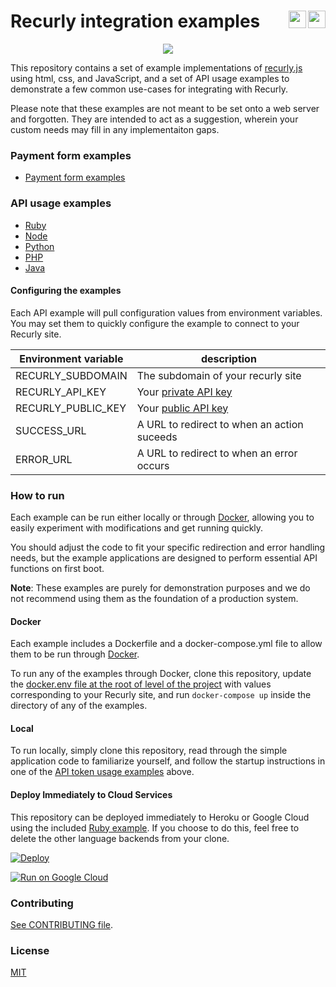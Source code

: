 <a href="https://heroku.com/deploy"><img align="right" height="28" src="https://www.herokucdn.com/deploy/button.png"></a>
<a href="https://deploy.cloud.run"><img align="right" height="28" src="https://deploy.cloud.run/button.svg"></a>
Recurly integration examples
===================
<p align="center">
  <img src="https://i.imgur.com/irVHiPO.png" align="center">
</p>

This repository contains a set of example implementations of
[recurly.js][recurly-js] using html, css, and JavaScript, and a set of API usage
examples to demonstrate a few common use-cases for integrating with Recurly.

Please note that these examples are not meant to be set onto a web server and
forgotten. They are intended to act as a suggestion, wherein your custom needs
may fill in any implementaiton gaps.

### Payment form examples

- [Payment form examples][examples]

### API usage examples

- [Ruby](api/ruby)
- [Node](api/node)
- [Python](api/python)
- [PHP](api/php)
- [Java](api/java)

#### Configuring the examples

Each API example will pull configuration values from environment variables. You may set
them to quickly configure the example to connect to your Recurly site.

| Environment variable | description |
| -------------------- | ----------- |
| RECURLY_SUBDOMAIN | The subdomain of your recurly site |
| RECURLY_API_KEY | Your [private API key][api-keys] |
| RECURLY_PUBLIC_KEY | Your [public API key][api-keys] |
| SUCCESS_URL | A URL to redirect to when an action suceeds |
| ERROR_URL | A URL to redirect to when an error occurs |

### How to run

Each example can be run either locally or through [Docker](https://docs.docker.com/), allowing
you to easily experiment with modifications and get running quickly.

You should adjust the code to fit your specific redirection and error handling needs, but the
example applications are designed to perform essential API functions on first boot.

**Note**: These examples are purely for demonstration purposes and we do not recommend using them
as the foundation of a production system.

#### Docker

Each example includes a Dockerfile and a docker-compose.yml file to allow them to be run through
[Docker](https://docs.docker.com/).

To run any of the examples through Docker, clone this repository, update the
[docker.env file at the root of level of the project](docker.env) with values corresponding to your Recurly site, and run `docker-compose up` inside the directory of any of the examples.

#### Local

To run locally, simply clone this repository, read through the simple application code to
familiarize yourself, and follow the startup instructions in one of the [API
token usage examples](api) above.

#### Deploy Immediately to Cloud Services

This repository can be deployed immediately to Heroku or Google Cloud using the included
[Ruby example](api/ruby). If you choose to do this, feel free to delete the other language
backends from your clone.

[![Deploy](https://www.herokucdn.com/deploy/button.png)](https://heroku.com/deploy)

[![Run on Google Cloud](https://deploy.cloud.run/button.svg)](https://deploy.cloud.run)

### Contributing

[See CONTRIBUTING file](CONTRIBUTING.md).

### License

[MIT](license.md)

[recurly-js]: https://github.com/recurly/recurly-js
[examples]: public
[api-keys]: https://app.recurly.com/go/integrations/api_keys
